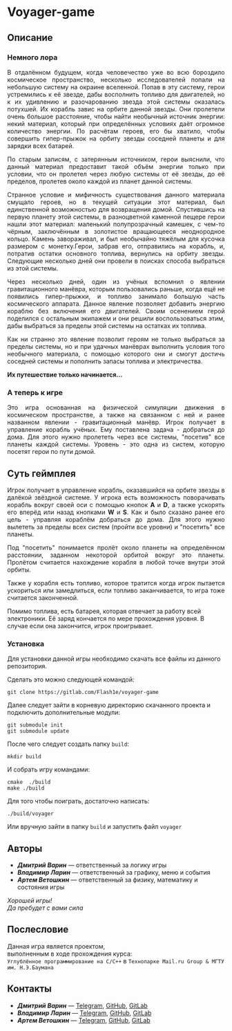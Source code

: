 # Voyager-game

## Описание

### Немного лора
<p style='text-align: justify;'>
В отдалённом будущем, когда человечество уже во всю бороздило космическое пространство, 
несколько исследователей попали на небольшую систему на окраине вселенной. Попав в эту систему, герои устремились к её звезде, 
дабы восполнить топливо для двигателей, но к их удивлению и разочарованию звезда этой системы оказалась потухшей.
Их корабль завис на орбите данной звезды. Они пролетели очень большое расстояние, чтобы найти необычный источник энергии:
некий материал, который при определённых условиях даёт огромное количество энергии. По расчётам героев, его бы хватило, чтобы
совершить гипер-прыжок на орбиту звезды соседней планеты и для зарядки всех батарей.
</p>

<p style='text-align: justify;'>
По старым записям, с затерянным источником, герои выяснили, что данный материал предоставит такой объём энергии только при условии,
что он пролетел через любую системы от её звезды, до её пределов, пролетев около каждой из планет данной системы.
</p>

<p style='text-align: justify;'>
Странное условие и мифичность существования данного материала смущало героев, но в текущей ситуации этот материал, 
был единственной возможностью для возвращения домой. Спустившись на первую планету этой системы, в разноцветной каменной пещере
герои нашли этот материал: маленький полупрозрачный камешек, с чем-то чёрным, заключённым в золотистое вращающееся неоднородное кольцо.
Камень завораживал, и был необычайно тяжёлым для кусочка размером с монетку.Герои, забрав его, отправились на корабль, и, потратив остатки основного топлива, 
вернулись на орбиту звезды. Следующие несколько дней они провели в поисках способа выбраться из этой системы.
</p>

<p style='text-align: justify;'>
Через несколько дней, один из учёных вспомнил о явлении гравитационного манёвра, которым пользовались раньше, когда ещё не появились гипер-прыжки, 
и топливо занимало большую часть космического аппарата. Данное явление позволяет добавить энергию кораблю без включения его двигателей.
Своим осенением герой поделился с остальным экипажем и они решили воспользоваться этим, дабы выбраться за пределы этой системы на остатках их топлива.
</p>

<p style='text-align: justify;'>
Как ни странно это явление позволит героям не только выбраться за пределы системы, но и при удачных манёврах выполнить условия того необычного материала, 
с помощью которого они и смогут достичь соседней системы и пополнить запасы топлива и электричества.
</p>

**Их путешествие только начинается...**

### А теперь к игре

<p style='text-align: justify;'>
Это игра основанная на физической симуляции движения в космическом пространстве,
а также на связанном с ней и ранее названном явлении - гравитационный манёвр. Игрок получает в управление корабль учёных.
Ему поставлена задача - добраться до дома. Для этого нужно пролететь через все системы, "посетив" все планеты каждой системы. 
Уровень - это одна из систем, которую посетят герои по пути домой.
</p>

## Суть геймплея

<p style='text-align: justify;'>
Игрок получает в управление корабль, оказавшийся на орбите звезды в далёкой звёздной системе.
У игрока есть возможность поворачивать корабль вокруг своей оси с помощью кнопок <b>A</b> и <b>D</b>, а также ускорять 
его вперёд или назад кнопками <b>W</b> и <b>S</b>. Как и было сказано ранее его цель - управляя кораблём добраться до дома. Для этого нужно вылететь 
за пределы всех систем (пройти все уровни)  и "посетить" все планеты. 
</p>

<p style='text-align: justify;'>
Под "посетить" понимается пролёт около планеты на определённом расстоянии, заданном некоторой орбитой вокруг это планеты.
Пролётом считается нахождение корабля в любой точке внутри этой орбиты.
</p>

<p style='text-align: justify;'>
Также у корабля есть топливо, которое тратится когда игрок пытается ускориться или замедлиться, если топливо
заканчивается, то игра тоже считается законченной.
</p>

Помимо топлива, есть батарея, которая отвечает за работу всей электроники. 
Её заряд кончается по мере прохождения уровня.
В случае если она закончится, игрок проигрывает.

### Установка

Для установки данной игры необходимо скачать все файлы из данного репозитория.

Сделать это можно следующей командой:

``` 
git clone https://gitlab.com/Flash1e/voyager-game
```

Далее следует зайти в корневую директорию скачанного проекта и подключить дополнительные модули:

``` 
git submodule init
git submodule update 
```

После чего следует создать папку `build`:

``` 
mkdir build
```

И собрать игру командами:

``` 
cmake  ./build
make ./build
```

Для того чтобы поиграть, достаточно написать:

```
./build/voyager
```

Или вручную зайти в папку `build` и запустить файл `voyager`


## Авторы

- ***Дмитрий Варин*** — ответственный за логику игры
- ***Владимир Ларин*** — ответственный за графику, меню и события
- ***Артем Ветошкин*** — ответственный за физику, математику и состояния игры

*Хорошей игры!*  
*Да пребудет с вами сила*


## Послесловие

Данная игра является проектом,  
выполненным в ходе прохождения курса:  
`Углублённое программирование на C/С++`   в `Технопарке Mail.ru Group & МГТУ им. Н.Э.Баумана`

## Контакты

- ***Дмитрий Варин*** — [Telegram](https://t.me/varindv), [GitHub](https://github.com/Flash1ee), [GitLab](https://gitlab.com/Flash1e)
- ***Владимир Ларин*** — [Telegram](https://t.me/volodyalarin), [GitHub](https://github.com/volodyalarin), [GitLab](https://gitlab.com/volodyalarin)
- ***Артем Ветошкин*** — [Telegram](https://t.me/TheCompilerA), [GitHub](https://github.com/ThCompiler), [GitLab](https://gitlab.com/TheCompiler)

